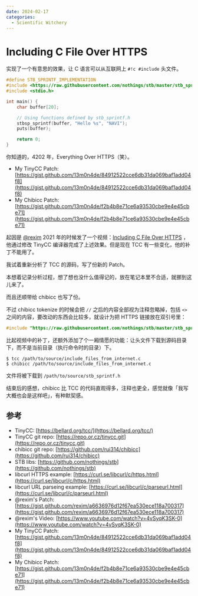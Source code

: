 ```yaml
---
date: 2024-02-17
categories:
  - Scientific Witchery
---
```


# Including C File Over HTTPS

实现了一个有意思的效果，让 C 语言可以从互联网上 `#!c #include` 头文件。

```c title='include_files_from_internet.c'
#define STB_SPRINTF_IMPLEMENTATION
#include <https://raw.githubusercontent.com/nothings/stb/master/stb_sprintf.h> // <- look at this 
#include <stdio.h>

int main() {
    char buffer[20];

    // Using functions defined by stb_sprintf.h
    stbsp_sprintf(buffer, "Hello %s", "NAVI");
    puts(buffer);

    return 0;
}
```

你知道的，4202 年，Everything Over HTTPS（笑）。

- My TinyCC Patch: [https://gist.github.com/13m0n4de/84912522cce6db31da069baf1add04f8](https://gist.github.com/13m0n4de/84912522cce6db31da069baf1add04f8)
- My Chibicc Patch: [https://gist.github.com/13m0n4de/f2b4b8e71ce6a93530cbe9e4e45cbe71](https://gist.github.com/13m0n4de/f2b4b8e71ce6a93530cbe9e4e45cbe71)

<!-- more -->

起因是 [@rexim](https://github.com/rexim) 2021 年的时候发了一个视频：[Including C File Over HTTPS](https://www.youtube.com/watch?v=4vSyqK3SK-0) ，他通过修改 TinyCC 编译器完成了上述效果。但是现在 TCC 有一些变化，他的补丁不能用了。

我试着重新分析了 TCC 的源码，写了份新的 Patch。

本想着记录分析过程，想了想也没什么值得记的，放在笔记本里不合适，就挪到这儿来了。

而且还顺带给 chibicc 也写了份。

不过 chibicc tokenize 的时候会把 `//` 之后的内容全部视为注释忽略掉，包括 `<>` 之间的内容，要改动的东西会比较多，就设计为把 HTTPS 链接放在双引号里：

```c
#include "https://raw.githubusercontent.com/nothings/stb/master/stb_sprintf.h"
```

比起视频中的补丁，还额外添加了个一厢情愿的功能：让头文件下载到源码目录下，而不是当前目录（执行命令时的目录）下。

```
$ tcc /path/to/source/include_files_from_internet.c
$ chibicc /path/to/source/include_files_from_internet.c
```

文件将被下载到 `/path/to/source/stb_sprintf.h`

结束后的感想，chibicc 比 TCC 的代码直观得多，注释也更全，感觉就像「我写大概也会是这样吧」，有种默契感。

## 参考

- TinyCC: [https://bellard.org/tcc/](https://bellard.org/tcc/)
- TinyCC git repo: [https://repo.or.cz/tinycc.git](https://repo.or.cz/tinycc.git)
- chibicc git repo: [https://github.com/rui314/chibicc](https://github.com/rui314/chibicc)
- STB libs: [https://github.com/nothings/stb](https://github.com/nothings/stb)
- libcurl HTTPS example: [https://curl.se/libcurl/c/https.html](https://curl.se/libcurl/c/https.html)
- libcurl URL parseing example: [https://curl.se/libcurl/c/parseurl.html](https://curl.se/libcurl/c/parseurl.html)
- @rexim's Patch: [https://gist.github.com/rexim/a6636976d12f67ea530ece118a700317](https://gist.github.com/rexim/a6636976d12f67ea530ece118a700317)
- @rexim's Video: [https://www.youtube.com/watch?v=4vSyqK3SK-0](https://www.youtube.com/watch?v=4vSyqK3SK-0)
- My TinyCC Patch: [https://gist.github.com/13m0n4de/84912522cce6db31da069baf1add04f8](https://gist.github.com/13m0n4de/84912522cce6db31da069baf1add04f8)
- My Chibicc Patch: [https://gist.github.com/13m0n4de/f2b4b8e71ce6a93530cbe9e4e45cbe71](https://gist.github.com/13m0n4de/f2b4b8e71ce6a93530cbe9e4e45cbe71)
